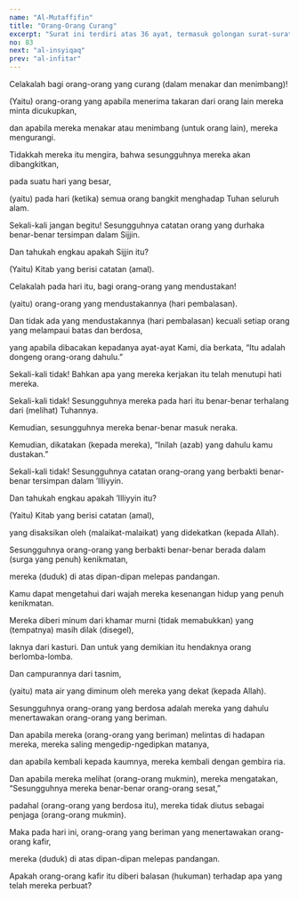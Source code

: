 ```yaml
---
name: "Al-Mutaffifin"
title: "Orang-Orang Curang"
excerpt: "Surat ini terdiri atas 36 ayat, termasuk golongan surat-surat Makkiyyah, diturunkan sesudah surat Al 'Ankabuut dan merupakan  surat yang terakhir di Mekkah sebelum hijrah. Al Muthaffifiin  yang dijadikan nama bagi surat ini diambil dari kata  Al Muthaffifiin yang terdapat pada ayat pertama."
no: 83
next: "al-insyiqaq"
prev: "al-infitar"
---
```


<span id='1' class='verse' title="QS Al-Mutaffifin: 1">Celakalah bagi orang-orang yang curang (dalam menakar dan menimbang)!</span>

<span id='2' class='verse' title="QS Al-Mutaffifin: 2">(Yaitu) orang-orang yang apabila menerima takaran dari orang lain mereka minta dicukupkan,</span>

<span id='3' class='verse' title="QS Al-Mutaffifin: 3">dan apabila mereka menakar atau menimbang (untuk orang lain), mereka mengurangi.</span>

<span id='4' class='verse' title="QS Al-Mutaffifin: 4">Tidakkah mereka itu mengira, bahwa sesungguhnya mereka akan dibangkitkan,</span>

<span id='5' class='verse' title="QS Al-Mutaffifin: 5">pada suatu hari yang besar,</span>

<span id='6' class='verse' title="QS Al-Mutaffifin: 6">(yaitu) pada hari (ketika) semua orang bangkit menghadap Tuhan seluruh alam.</span>

<span id='7' class='verse' title="QS Al-Mutaffifin: 7">Sekali-kali jangan begitu! Sesungguhnya catatan orang yang durhaka benar-benar tersimpan dalam Sijjin.</span>

<span id='8' class='verse' title="QS Al-Mutaffifin: 8">Dan tahukah engkau apakah Sijjin itu?</span>

<span id='9' class='verse' title="QS Al-Mutaffifin: 9">(Yaitu) Kitab yang berisi catatan (amal).</span>

<span id='10' class='verse' title="QS Al-Mutaffifin: 10">Celakalah pada hari itu, bagi orang-orang yang mendustakan!</span>

<span id='11' class='verse' title="QS Al-Mutaffifin: 11">(yaitu) orang-orang yang mendustakannya (hari pembalasan).</span>

<span id='12' class='verse' title="QS Al-Mutaffifin: 12">Dan tidak ada yang mendustakannya (hari pembalasan) kecuali setiap orang yang melampaui batas dan berdosa,</span>

<span id='13' class='verse' title="QS Al-Mutaffifin: 13">yang apabila dibacakan kepadanya ayat-ayat Kami, dia berkata, “Itu adalah dongeng orang-orang dahulu.”</span>

<span id='14' class='verse' title="QS Al-Mutaffifin: 14">Sekali-kali tidak! Bahkan apa yang mereka kerjakan itu telah menutupi hati mereka.</span>

<span id='15' class='verse' title="QS Al-Mutaffifin: 15">Sekali-kali tidak! Sesungguhnya mereka pada hari itu benar-benar terhalang dari (melihat) Tuhannya.</span>

<span id='16' class='verse' title="QS Al-Mutaffifin: 16">Kemudian, sesungguhnya mereka benar-benar masuk neraka.</span>

<span id='17' class='verse' title="QS Al-Mutaffifin: 17">Kemudian, dikatakan (kepada mereka), “Inilah (azab) yang dahulu kamu dustakan.”</span>

<span id='18' class='verse' title="QS Al-Mutaffifin: 18">Sekali-kali tidak! Sesungguhnya catatan orang-orang yang berbakti benar-benar tersimpan dalam ’Illiyyin.</span>

<span id='19' class='verse' title="QS Al-Mutaffifin: 19">Dan tahukah engkau apakah ’Illiyyin itu?</span>

<span id='20' class='verse' title="QS Al-Mutaffifin: 20">(Yaitu) Kitab yang berisi catatan (amal),</span>

<span id='21' class='verse' title="QS Al-Mutaffifin: 21">yang disaksikan oleh (malaikat-malaikat) yang didekatkan (kepada Allah).</span>

<span id='22' class='verse' title="QS Al-Mutaffifin: 22">Sesungguhnya orang-orang yang berbakti benar-benar berada dalam (surga yang penuh) kenikmatan,</span>

<span id='23' class='verse' title="QS Al-Mutaffifin: 23">mereka (duduk) di atas dipan-dipan melepas pandangan.</span>

<span id='24' class='verse' title="QS Al-Mutaffifin: 24">Kamu dapat mengetahui dari wajah mereka kesenangan hidup yang penuh kenikmatan.</span>

<span id='25' class='verse' title="QS Al-Mutaffifin: 25">Mereka diberi minum dari khamar murni (tidak memabukkan) yang (tempatnya) masih dilak (disegel),</span>

<span id='26' class='verse' title="QS Al-Mutaffifin: 26">laknya dari kasturi. Dan untuk yang demikian itu hendaknya orang berlomba-lomba.</span>

<span id='27' class='verse' title="QS Al-Mutaffifin: 27">Dan campurannya dari tasnim,</span>

<span id='28' class='verse' title="QS Al-Mutaffifin: 28">(yaitu) mata air yang diminum oleh mereka yang dekat (kepada Allah).</span>

<span id='29' class='verse' title="QS Al-Mutaffifin: 29">Sesungguhnya orang-orang yang berdosa adalah mereka yang dahulu menertawakan orang-orang yang beriman.</span>

<span id='30' class='verse' title="QS Al-Mutaffifin: 30">Dan apabila mereka (orang-orang yang beriman) melintas di hadapan mereka, mereka saling mengedip-ngedipkan matanya,</span>

<span id='31' class='verse' title="QS Al-Mutaffifin: 31">dan apabila kembali kepada kaumnya, mereka kembali dengan gembira ria.</span>

<span id='32' class='verse' title="QS Al-Mutaffifin: 32">Dan apabila mereka melihat (orang-orang mukmin), mereka mengatakan, “Sesungguhnya mereka benar-benar orang-orang sesat,”</span>

<span id='33' class='verse' title="QS Al-Mutaffifin: 33">padahal (orang-orang yang berdosa itu), mereka tidak diutus sebagai penjaga (orang-orang mukmin).</span>

<span id='34' class='verse' title="QS Al-Mutaffifin: 34">Maka pada hari ini, orang-orang yang beriman yang menertawakan orang-orang kafir,</span>

<span id='35' class='verse' title="QS Al-Mutaffifin: 35">mereka (duduk) di atas dipan-dipan melepas pandangan.</span>

<span id='36' class='verse' title="QS Al-Mutaffifin: 36">Apakah orang-orang kafir itu diberi balasan (hukuman) terhadap apa yang telah mereka perbuat?</span>
